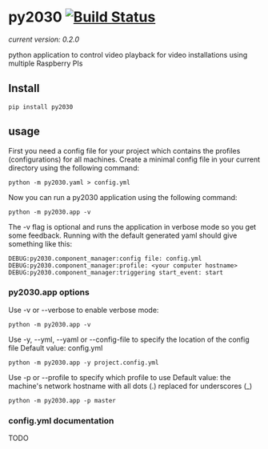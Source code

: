 # py2030 [![Build Status](https://api.travis-ci.org/markkorput/py2030.svg)](https://travis-ci.org/markkorput/py2030)
_current version: 0.2.0_

python application to control video playback for video installations using multiple Raspberry PIs


## Install

```shell
pip install py2030
```

## usage

First you need a config file for your project which contains the profiles (configurations)
for all machines. Create a minimal config file in your current directory using the following command:

```shell
python -m py2030.yaml > config.yml
```


Now you can run a py2030 application using the following command:
```shell
python -m py2030.app -v
```

The -v flag is optional and runs the application in verbose mode so you get some feedback.
Running with the default generated yaml should give something like this:

```shell
DEBUG:py2030.component_manager:config file: config.yml
DEBUG:py2030.component_manager:profile: <your computer hostname>
DEBUG:py2030.component_manager:triggering start_event: start
```

### py2030.app options

Use -v or --verbose to enable verbose mode:
```shell
python -m py2030.app -v
```

Use -y, --yml, --yaml or --config-file to specify the location of the config file
Default value: config.yml
```shell
python -m py2030.app -y project.config.yml
```

Use -p or --profile to specify which profile to use
Default value: the machine's network hostname with all dots (.) replaced for underscores (\_)
```shell
python -m py2030.app -p master
```

### config.yml documentation
TODO
